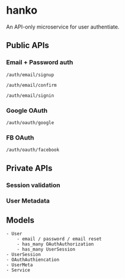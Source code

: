 # hanko

An API-only microservice for user authentiate.

## Public APIs

### Email + Password auth

`/auth/email/signup`

`/auth/email/confirm`

`/auth/email/signin`

### Google OAuth

`/auth/oauth/google`

### FB OAuth

`/auth/oauth/facebook`

## Private APIs

### Session validation

### User Metadata

## Models

```
- User
    - email / password / email reset
    - has_many OAuthAuthorization
    - has_many UserSession
- UserSession
- OAuthAuthiencation
- UserMeta
- Service
```
